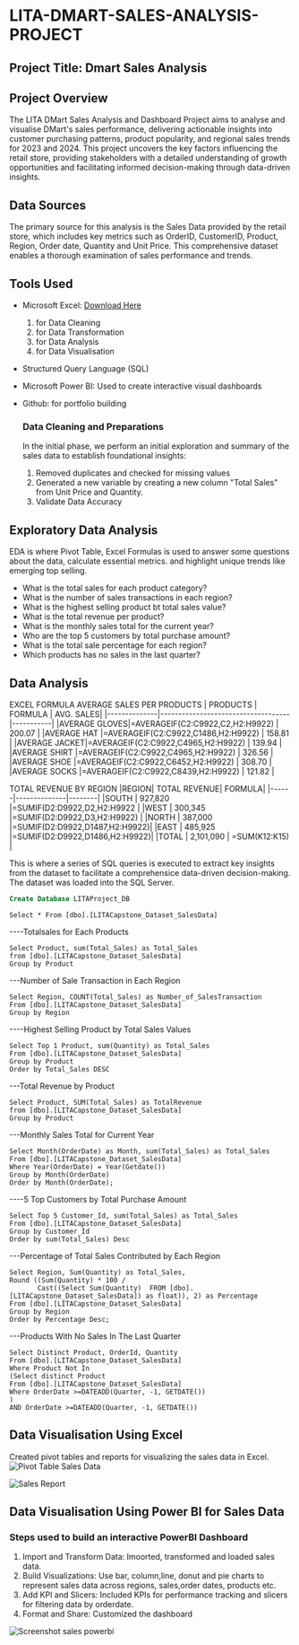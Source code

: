 # LITA-DMART-SALES-ANALYSIS-PROJECT

## Project Title: Dmart Sales Analysis

## Project Overview
The LITA DMart Sales Analysis and Dashboard Project aims to analyse and visualise DMart's sales performance, delivering actionable insights into customer purchasing patterns, product popularity, and regional sales trends for 2023 and 2024. This project uncovers the key factors influencing the retail store, providing stakeholders with a detailed understanding of growth opportunities and facilitating informed decision-making through data-driven insights.

## Data Sources
The primary source for this analysis is the Sales Data provided by the retail store, which includes key metrics such as OrderID, CustomerID, Product, Region, Order date, Quantity and Unit Price. This comprehensive dataset enables a thorough examination of sales performance and trends.

## Tools Used
- Microsoft Excel: [Download Here](https://www.microsoft.com)
  1. for Data Cleaning
  2. for  Data Transformation 
  3. for Data Analysis
  4. for Data Visualisation

- Structured Query Language (SQL)
- Microsoft Power BI: Used to create interactive visual dashboards
- Github: for portfolio building

  ### Data Cleaning and Preparations
  In the initial phase, we perform an initial exploration and summary of the sales data to establish foundational insights:
  1. Removed duplicates and checked for missing values
  2. Generated a new variable by creating a new column "Total Sales" from Unit Price and Quantity.
  3. Validate Data Accuracy
  
## Exploratory Data Analysis
EDA is where Pivot Table, Excel Formulas is used to answer some questions about the data, calculate essential metrics. and highlight unique trends like emerging top selling.
- What is the total sales for each product category?
- What is the number of sales transactions in each region?
- What is the highest selling product bt total sales value?
- What is the total revenue per product?
- What is the monthly sales total for the current year?
- Who are the top 5 customers by total purchase amount?
- What is the total sale percentage for each region?
- Which products has no sales in the last quarter?

## Data Analysis
EXCEL FORMULA
AVERAGE SALES PER PRODUCTS
|   PRODUCTS   |             FORMULA                | AVG. SALES|
|--------------|------------------------------------|-----------|
|AVERAGE GLOVES|=AVERAGEIF(C2:C9922,C2,H2:H9922)    |   200.07  |
|AVERAGE HAT   |=AVERAGEIF(C2:C9922,C1486,H2:H9922)	|   158.81  |
|AVERAGE JACKET|=AVERAGEIF(C2:C9922,C4965,H2:H9922)	|   139.94  |
|AVERAGE SHIRT |=AVERAGEIF(C2:C9922,C4965,H2:H9922)	|   326.56  |
|AVERAGE  SHOE |=AVERAGEIF(C2:C9922,C6452,H2:H9922) |   308.70  |
|AVERAGE SOCKS |=AVERAGEIF(C2:C9922,C8439,H2:H9922)	|   121.82  |

TOTAL REVENUE BY REGION	
|REGION| TOTAL REVENUE| FORMULA|
|------|--------------|--------|
|SOUTH |   927,820    |=SUMIF(D2:D9922,D2,H2:H9922    |
|WEST  |   300,345    |=SUMIF(D2:D9922,D3,H2:H9922)   |
|NORTH |   387,000    |=SUMIF(D2:D9922,D1487,H2:H9922)|
|EAST	 |   485,925    |=SUMIF(D2:D9922,D1486,H2:H9922)|
|TOTAL |   2,101,090  |              =SUM(K12:K15)    |

This is where a series of SQL queries is executed to extract key insights from the dataset to facilitate a comprehensice data-driven decision-making. The dataset was loaded into the SQL Server.

```SQL
Create Database LITAProject_DB
```
```
Select * From [dbo].[LITACapstone_Dataset_SalesData]
```
----Totalsales for Each Products
```
Select Product, sum(Total_Sales) as Total_Sales
from [dbo].[LITACapstone_Dataset_SalesData]
Group by Product
```
---Number of Sale Transaction in Each Region
```
Select Region, COUNT(Total_Sales) as Number_of_SalesTransaction
From [dbo].[LITACapstone_Dataset_SalesData]
Group by Region
```
----Highest Selling Product by Total Sales Values
```
Select Top 1 Product, sum(Quantity) as Total_Sales
From [dbo].[LITACapstone_Dataset_SalesData]
Group by Product
Order by Total_Sales DESC
```
---Total Revenue by Product
```
Select Product, SUM(Total_Sales) as TotalRevenue
from [dbo].[LITACapstone_Dataset_SalesData]
Group by Product
```
---Monthly Sales Total for Current Year
```
Select Month(OrderDate) as Month, sum(Total_Sales) as Total_Sales
From [dbo].[LITACapstone_Dataset_SalesData]
Where Year(OrderDate) = Year(Getdate())
Group by Month(OrderDate)
Order by Month(OrderDate);
```
----5 Top Customers by Total Purchase Amount
```
Select Top 5 Customer_Id, sum(Total_Sales) as Total_Sales
From [dbo].[LITACapstone_Dataset_SalesData]
Group by Customer_Id
Order by sum(Total_Sales) Desc
```
---Percentage of Total Sales Contributed by Each Region
```
Select Region, Sum(Quantity) as Total_Sales,
Round ((Sum(Quantity) * 100 /
       Cast((Select Sum(Quantity)  FROM [dbo].[LITACapstone_Dataset_SalesData]) as float)), 2) as Percentage
From [dbo].[LITACapstone_Dataset_SalesData]
Group by Region
Order by Percentage Desc;
```
 ---Products With No Sales In The Last Quarter
 ```
 Select Distinct Product, OrderId, Quantity
 From [dbo].[LITACapstone_Dataset_SalesData]
 Where Product Not In
 (Select distinct Product
 From [dbo].[LITACapstone_Dataset_SalesData]
 Where OrderDate >=DATEADD(Quarter, -1, GETDATE())
 )
 AND OrderDate >=DATEADD(Quarter, -1, GETDATE())
```

## Data Visualisation Using Excel
Created pivot tables and reports for visualizing the sales data in Excel.
![Pivot Table Sales Data](https://github.com/user-attachments/assets/2f7ce0ca-45d6-4b0a-ad58-98ddbd87630e)

![Sales Report](https://github.com/user-attachments/assets/38b647c7-9a8d-4e7c-a0c8-3ff19b3e856b)


## Data Visualisation Using Power BI for Sales Data

### Steps used to build an interactive PowerBI Dashboard
1. Import and Transform Data: Imoorted, transformed and loaded sales data.
3. Build Visualizations: Use bar, column,line, donut and pie charts to represent sales data across regions, sales,order dates, products etc.
4. Add KPI and Slicers: Included KPIs for performance tracking and slicers for filtering data by orderdate.
5. Format and Share: Customized the dashboard

![Screenshot sales powerbi](https://github.com/user-attachments/assets/0f3380b5-c2ae-490b-b817-96bb828cfd9a)
